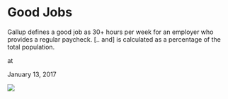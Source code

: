 # Good Jobs




Gallup defines a good job as 30+ hours per week for an employer who provides a regular paycheck. [.. and] is calculated as a percentage of the total population.








at

January 13, 2017















![](Screenshot%2Bfrom%2B2017-01-13%2B14-47-55.png)
